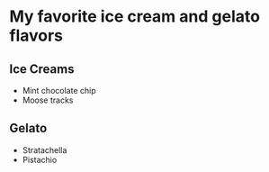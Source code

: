# My favorite ice cream and gelato flavors

## Ice Creams
+ Mint chocolate chip
+ Moose tracks

## Gelato
+ Stratachella
+ Pistachio